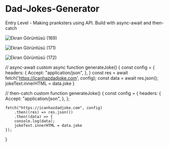 # Dad-Jokes-Generator

Entry Level - Making pranksters using API. Build with async-await and then-catch

![Ekran Görüntüsü (169)](https://user-images.githubusercontent.com/121855406/215101725-5e1d0de9-0a10-40db-83d0-c2dac7cf869d.png)

![Ekran Görüntüsü (171)](https://user-images.githubusercontent.com/121855406/215101740-11ed23bf-35b0-406d-8856-8a6df210180e.png)

![Ekran Görüntüsü (172)](https://user-images.githubusercontent.com/121855406/215101745-981124f4-cab8-4d97-8b01-f0b8e8317003.png)

// async-await custom
async function generateJoke() {
    const config = {
        headers: {
            Accept: "application/json",
        },
    }
    const res = await fetch('https://icanhazdadjoke.com', config);
    const data = await res.json();
    jokeText.innerHTML = data.joke
}


// then-catch custom
function generateJoke() {
    const config = {
        headers: {
            Accept: "application/json",
        },
    };

    fetch("https://icanhazdadjoke.com", config)
        .then((res) => res.json())
        .then((data) => {
        console.log(data);
        jokeText.innerHTML = data.joke
    });
}
